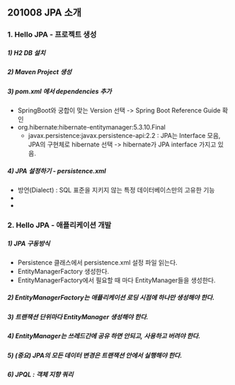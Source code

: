 ## 201008 JPA 소개
### 1. Hello JPA - 프로젝트 생성
##### 1) H2 DB 설치
##### 2) Maven Project 생성
##### 3) pom.xml 에서 dependencies 추가 
* SpringBoot와 궁합이 맞는 Version 선택 -> Spring Boot Reference Guide 확인
* org.hibernate:hibernate-entitymanager:5.3.10.Final
  * javax.persistence:javax.persistence-api:2.2 : JPA는 Interface 모음, JPA의 구현체로 hibernate 선택 -> hibernate가 JPA interface 가지고 있음.

##### 4) JPA 설정하기 - persistence.xml
* 방언(Dialect) : SQL 표준을 지키지 않는 특정 데이터베이스만의 고유한 기능
* <property name="hibernate.dialect" value="org.hibernate.dialect.H2Dialect"/> 
* <property name="hibernate.dialect" value="org.hibernate.dialect.Oracle12cDialect"/> 

### 2. Hello JPA - 애플리케이션 개발
##### 1) JPA 구동방식
* Persistence 클래스에서 persistence.xml 설정 파일 읽는다.
* EntityManagerFactory 생성한다.
* EntityManagerFactory에서 필요할 때 마다 EntityManager들을 생성한다.
##### 2) EntityManagerFactory는 애플리케이션 로딩 시점에 하나만 생성해야 한다.
##### 3) 트랜잭션 단위마다 EntityManager 생성해야 한다.
##### 4) EntityManager는 쓰레드간에 공유 하면 안되고, 사용하고 버려야 한다.
##### 5) (중요) JPA의 모든 데이터 변경은 트랜잭션 안에서 실행해야 한다.
##### 6) JPQL : 객체 지향 쿼리